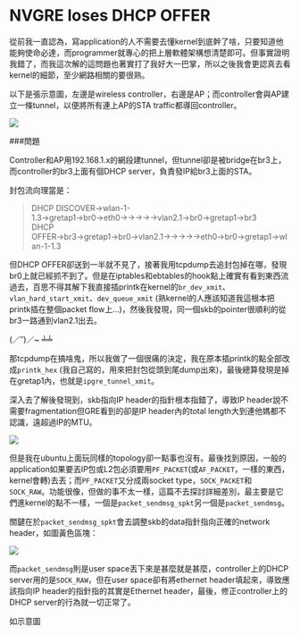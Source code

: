 # NVGRE loses DHCP OFFER

從前我一直認為，寫application的人不需要去懂kernel到底幹了啥，只要知道他能夠使命必達，而programmer就專心的把上層軟體架構想清楚即可。但事實證明我錯了，而我這次解的這問題也著實打了我好大一巴掌，所以之後我會更認真去看kernel的細節，至少網路相關的要很熟。
 
以下是張示意圖，左邊是wireless controller，右邊是AP；而controller會與AP建立一條tunnel，以便將所有連上AP的STA traffic都導回controller。

![](http://i.imgur.com/h1NuqZm.jpg)

###問題
 
Controller和AP用192.168.1.x的網段建tunnel，但tunnel卻是被bridge在br3上，而controller的br3上面有個DHCP server，負責發IP給br3上面的STA。
 
封包流向理當是：
> DHCP DISCOVER→wlan-1-1.3→gretap1→br0→eth0→→→→→vlan2.1→br0→gretap1→br3   
> DHCP OFFER→br3→gretap1→br0→vlan2.1→→→→→eth0→br0→gretap1→wlan-1-1.3

但DHCP OFFER卻送到一半就不見了，接著我用tcpdump去追封包掉在哪，發現br0上就已經抓不到了。但是在iptables和ebtables的hook點上確實有看到東西流過去，百思不得其解下我直接插printk在kernel的`br_dev_xmit`、`vlan_hard_start_xmit`、`dev_queue_xmit` (熟kernel的人應該知道我這根本把printk插在整個packet flow上...)，然後我發現，同一個skb的pointer很順利的從br3一路通到vlan2.1出去。
 
(／‵′)／~ ╧╧
 
那tcpdump在搞啥鬼，所以我做了一個很痛的決定，我在原本插printk的點全部改成`printk_hex` (我自己寫的，用來把封包從頭到尾dump出來)，最後總算發現是掉在gretap1內，也就是`ipgre_tunnel_xmit`。

深入去了解後發現到，skb指向IP header的指針根本指錯了，導致IP header說不需要fragmentation但GRE看到的卻是IP header內的total length大到連他媽都不認識，遠超過IP的MTU。

![](http://i.imgur.com/AoJJDtd.jpg)

但是我在ubuntu上面玩同樣的topology卻一點事也沒有。最後找到原因，一般的application如果要丟IP包或L2包必須要用`PF_PACKET`(或`AF_PACKET`，一樣的東西，kernel會轉)去丟；而`PF_PACKET`又分成兩socket type，`SOCK_PACKET`和`SOCK_RAW`。功能很像，但做的事不太一樣，這篇不去探討詳細差別，最主要是它們進kernel的點不一樣，一個是`packet_sendmsg_spkt`另一個是`packet_sendmsg`。
 
關鍵在於`packet_sendmsg_spkt`會去調整skb的data指針指向正確的network header，如圖黃色區塊：

![](http://i.imgur.com/ydA8gqX.jpg)

而`packet_sendmsg`則是user space丟下來是甚麼就是甚麼，controller上的DHCP server用的是`SOCK_RAW`，但在user space卻有將ethernet header填起來，導致應該指向IP header的指針指的其實是Ethernet header，最後，修正controller上的DHCP server的行為就一切正常了。




 
如示意圖